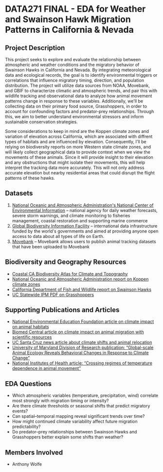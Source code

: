 # DATA271 FINAL - EDA for Weather and Swainson Hawk Migration Patterns in California & Nevada

## Project Description
This project seeks to explore and evaluate the relationship between atmospheric and weather conditions and the migratory behavior of Swainson Hawks in California and Nevada. By integrating meteorological data and ecological records, the goal is to identify environmental triggers or correlations that influence migratory timing, direction, and population distribution. The project will utilize data sources from NOAA, Movebank, and GBIF to characterize climatic and atmospheric trends, and pair this with wildlife tracking and observational data to analyze how animal movement patterns change in response to these variables. Additionally, we'll be collecting data on their primary food source, Grasshoppers, in order to account for confounding factors and predator-prey relationships. Through this, we aim to better understand environmental stressors and inform sustainable conservation strategies.

Some considerations to keep in mind are the Koppen climate zones and variation of elevation across California, which are associated with diffrent types of habitats and are influenced by elevation. Consequently, I'll be relying on biodiversity reports on more Western state climate zones, and will likely collect geographical data to provide context when we view the movements of these animals. Since it will provide insight to their elevation and any obstructions that might isolate their movements, this will help interpret the tracking data more accurately. This will not only address accurate elevation but nearby residential areas that could disrupt the flight patterns of these hawks.

## Datasets
1. [National Oceanic and Atmospheric Administration's National Center of Environmental Information](https://www.ncei.noaa.gov/) – national agency for daily weather forecasts, severe storm warnings, and climate monitoring to fisheries management, coastal restoration and supporting marine commerce
2. [Global Biodiversity Information Facility](https://www.gbif.org) – international data infrastructure funded by the world's governments and aimed at providing anyone open access to data about all types of life on Earth.
3. [Movebank](https://www.movebank.org/) –  Movebank allows users to publish animal tracking datasets that have been uploaded to Movebank

## Biodiversity and Geography Resources
- [Coastal CA Biodiversity Atlas for Climate and Topography](https://www.coastal.ca.gov/coastalvoices/resources/Biodiversity_Atlas_Climate_and_Topography.pdf)
- [National Oceanic and Atmospheric Administration report on Koppen climate zones](https://www.noaa.gov/jetstream/global/climate-zones)
- [California Department of Fish and Wildlife report on Swainson Hawks](https://wildlife.ca.gov/Conservation/Birds/Swainsons-Hawk)
- [UC Statewide IPM PDF on Grasshoppers](https://ipm.ucanr.edu/legacy_assets/PDF/PESTNOTES/pngrasshoppers.pdf)

## Supporting Publications and Articles
- [National Environmental Education Foundation article on climate impact on animal habitats](https://www.neefusa.org/story/climate-change/how-climate-change-changing-animal-habits)
- [Biomed Central article on climate impact on animal migration with scientific resources](https://climatechangeresponses.biomedcentral.com/articles/10.1186/s40665-015-0013-9)
- [UC Santa Cruz news article about climate shifts and animal relocation](https://www.scientificamerican.com/article/climate-change-is-driving-animal-migration/)
- [University of Maryland Division of Research publication: “Global-scale Animal Ecology Reveals Behavioral Changes in Response to Climate Change”](https://research.umd.edu/articles/global-scale-animal-ecology-reveals-behavioral-changes-response-climate-change)
- [National Institutes of Health article: “Crossing regimes of temperature dependence in animal movement”](https://pubmed.ncbi.nlm.nih.gov/26854767/)

## EDA Questions
- Which atmospheric variables (temperature, precipitation, wind) correlate most strongly with migration timing or intensity?
- Are there climate thresholds or seasonal shifts that predict migratory events?
- Can spatial–temporal mapping reveal significant trends over time?
- How might continued climate variability affect future migration predictability?
- Do predator–prey relationships between Swainson Hawks and Grasshoppers better explain some shifts than weather?

## Members Involved
- Anthony Wolfe

```python

```
